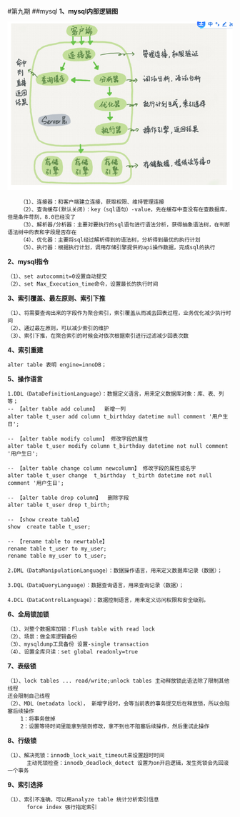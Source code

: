 #第九期
##mysql
**1、mysql内部逻辑图**

![](/image/mysql1.png)  
      
        （1）、连接器：和客户端建立连接，获取权限、维持管理连接
        （2）、查询缓存(默认关闭)：key（sql语句）-value，先在缓存中查没有在查数据库，但是条件苛刻，8.0已经没了
        （3）、解析器/分析器：主要对要执行的sql语句进行语法分析，获得抽象语法树，在判断语法树中的表和字段是否存在        
        （4）、优化器：主要将sql经过解析得到的语法树，分析得到最优的执行计划
        （5）、执行器：根据执行计划，调用存储引擎提供的api操作数据，完成sql的执行
**2、mysql指令**
    
    （1）、set autocommit=0设置自动提交
    （2）、set Max_Execution_time命令，设置最长的执行时间
**3、索引覆盖、最左原则、索引下推**
    
    （1）、将需要查询出来的字段作为聚合索引，索引覆盖从而减去回表过程，业务优化减少执行时间
    （2）、通过最左原则，可以减少索引的维护
    （3）、索引下推，在聚合索引的时候会对依次根据索引进行过滤减少回表次数
**4、索引重建**

    alter table 表明 engine=innoDB；
**5、操作语言**

    1.DDL（DataDefinitionLanguage）：数据定义语言，用来定义数据库对象：库、表、列等；
    -- 【alter table add column】  新增一列
    alter table t_user add column t_birthday datetime null comment '用户生日';
    
    -- 【alter table modify column】 修改字段的属性
    alter table t_user modify column t_birthday datetime not null comment '用户生日';
   
    -- 【alter table change column newcolumn】 修改字段的属性或名字
    alter table t_user change  t_birthday  t_birth datetime not null comment '用户生日';
   
    -- 【alter table drop column】  删除字段
    alter table t_user drop t_birth;
  
    -- 【show create table】  
    show  create table t_user;
   
    -- 【rename table to newrtable】
    rename table t_user to my_user;
    rename table my_user to t_user;
  
    2.DML（DataManipulationLanguage）：数据操作语言，用来定义数据库记录（数据）；
    
    3.DQL（DataQueryLanguage）：数据查询语言，用来查询记录（数据）；
    
    4.DCL（DataControlLanguage）：数据控制语言，用来定义访问权限和安全级别。
**6、全局锁加锁**      

    （1）、对整个数据库加锁：Flush table with read lock 
    （2）、场景：做全库逻辑备份
    （3）、mysqldump工具备份 设置-single transaction
    （4）、设置全库只读：set global readonly=true
**7、表级锁**   
    
    （1）、lock tables ... read/write;unlock tables 主动释放锁此语法除了限制其他线程
    还会限制自己线程
    （2）、MDL（metadata lock）， 新增字段时，会等当前表的事务提交后在释放锁，所以会阻塞后续操作
        1：将事务做掉
        2：设置等待时间里能拿到锁则修改，拿不到也不阻塞后续操作，然后重试此操作
**8、行级锁**

    （1）、解决死锁：innodb_lock_wait_timeout来设置超时时间
          主动死锁检查：innodb_deadlock_detect 设置为on开启逻辑，发生死锁会先回滚一个事务
**9、索引选择**
    
    （1）、索引不准确，可以用analyze table 统计分析索引信息
          force index 强行指定索引
    
    
    
    

          


               
                
           
       
   

      

    